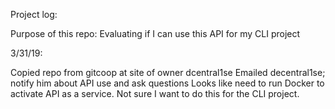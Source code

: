 Project log: 

Purpose of this repo:  Evaluating if I can use this API for my CLI project

3/31/19:

Copied repo from gitcoop at site of owner dcentral1se 
Emailed decentral1se; notify him about API use and ask questions
Looks like need to run Docker to activate API as a service. Not sure I want to do this for the CLI project.
